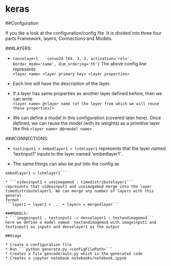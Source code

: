 # keras


##Confguration 

If you tke a look at the configuration/config file. It is divided into three four parts Framework, layers, Connections and Models.
  
###LAYERS:  
* ```convolayer1	convo2d	{64, 3, 3, activation='relu', border_mode='same', dim_ordering='th'}```
The above config line represents  
```<layer name> <layer primary key> <layer properties>```  
  
* Each line will have the description of the layer.
  
* If a layer has same properties as another layer defined before, then we can write  
```<layer name> @<layer name (of the layer from which we will reuse those properties)>```  
  
* We can define a model in this configuration (covered later here). Once defined, we can reuse the model (with its weights) as a primitive
layer like this
```<layer name> @@<model name>```
  
  
###CONNECTIONS:   
* ```textinput1 > embedlayer1 > lstmlayer1```
represents that the layer named 'textinput1' inputs to the layer named 'embedlayer1'.  
  
* The same things can also be put into the config as  
```textinput1 > embedlayer1  
embedlayer1 > lstmlayer1```  
  
* ```videoinput1 + useimagemod : timedistributelayer1```  
represents that videoinput1 and useimagemod merge into the layer timedistributelayer1. We can merge any number of layers with this general
format  
```layer1 + layer2 + ... + layern = mergedlayer```  

###MODELS:  
* ```imageinput1 , textinput1 -> denselayer1 : textandimagemod```  
here we define a model named  textandimagemod with imageinput1 and textinput1 as inputs and denselayer1 as the output  

##Usage  

* Create a configuration file  
* Run ```python generate.py <configFilePath>```
* Creates a file gencode/auto.py which is the generated code
* Creates a jupyter notebook notebooks/notebook.ipynb




